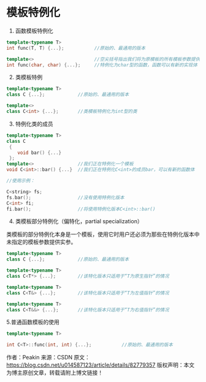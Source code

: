 ﻿# 模板特例化



1. 函数模板特例化

```c++
template<typename T>
int func(T, T) {...};           //原始的、最通用的版本
```



```c++
template<>                      //空尖括号指出我们将为原模板的所有模板参数提供实参
int func(char, char) {...};     //特例化为char型的函数，函数可以有新的实现体
```

2. 类模板特例

```c++
template<typename T>
class C {...};            //原始的、最通用的版本
```



```c++
template<>
class C<int> {...};       //类模板特例化为int型的类
```

3. 特例化类的成员

```c++
template<typename T>
class C
 {
    void bar() {...}
 };          
template<>                //我们正在特例化一个模板
void C<int>::bar() {...}  //我们正在特例化C<int>的成员bar，可以有新的函数体
```



```c++
//使用示例：

C<string> fs;
fs.bar();                 //没有使用特例化版本
C<int> fi;
fi.bar();                 //将使用特例化版本C<int>::bar()
```

4. 类模板部分特例化（偏特化，partial specialization）

类模板的部分特例化本身是一个模板，使用它时用户还必须为那些在特例化版本中未指定的模板参数提供实参。



```c++
template<typename T>
class C {...};            //原始的、最通用的版本
```



```c++
template<typename T>
class C<T*> {...};        //该特化版本只适用于“T为原生指针”的情况
```



```c++
template<typename T>
class C<T&> {...};        //该特化版本只适用于“T为左值指针”的情况
```



```c++
template<typename T>
class C<T&&> {...};       //该特化版本只适用于“T为右值指针”的情况
```



5.普通函数模板的使用

```c++
template<typename T>
```


```c++
int C<T>::func(int, int) {...};           //原始的、最通用的版本
```

作者：Peakin 
来源：CSDN 
原文：https://blog.csdn.net/u014587123/article/details/82779357 
版权声明：本文为博主原创文章，转载请附上博文链接！
